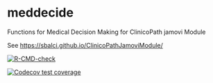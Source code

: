 # meddecide

Functions for Medical Decision Making for ClinicoPath jamovi Module

See https://sbalci.github.io/ClinicoPathJamoviModule/


[![R-CMD-check](https://github.com/sbalci/meddecide/actions/workflows/R-CMD-check.yaml/badge.svg)](https://github.com/sbalci/meddecide/actions/workflows/R-CMD-check.yaml)

[![Codecov test coverage](https://codecov.io/gh/sbalci/meddecide/graph/badge.svg)](https://app.codecov.io/gh/sbalci/meddecide)
